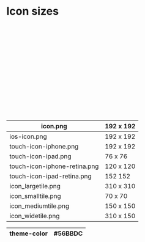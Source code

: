 # Icon sizes

<meta charset="utf-8">
  <meta http-equiv="X-UA-Compatible" content="IE=9">
  <meta name="viewport" content="width=device-width, initial-scale=1, maximum-scale=1, user-scalable=no">

  <!-- Google Meta   -->
  <meta name="description" content="">
  <meta name="keywords" content="">
  <meta name="robots" content="index/follow">
  <meta itemprop="name" content="The Name or Title Here">
  <meta itemprop="description" content="This is the page description">
  <meta itemprop="image" content="http://staging.tatvum.com/Clinicia/img/icon.png">

  <!-- Facebook meta -->
  <meta property="og:title" content="Title Here" />
  <meta property="og:type" content="article" />
  <meta property="og:url" content="http://staging.tatvum.com/Clinicia/" />
  <meta property="og:image" content="http://staging.tatvum.com/Clinicia/img/icon.png" />
  <meta property="og:description" content="Description Here" />

  <!-- Twitter meta -->
  <meta name="twitter:card" content="summary">
  <meta name="twitter:site" content="@publisher_handle">
  <meta name="twitter:title" content="Page Title">
  <meta name="twitter:description" content="Page description less than 200 characters">
  <meta name="twitter:image" content="img/icon.png">

  <!--Favicon-->
  <link rel="icon" href="img/favicon.png" type="image/png">
  <link rel="shortcut icon" href="favicon.ico">

  <!--  Mobile customizations    -->
  <meta name="theme-color" content="#56BBDC">
  <meta name="msapplication-navbutton-color" content="#56BBDC">
  <meta name="apple-mobile-web-app-capable" content="yes">
  <meta name="apple-mobile-web-app-status-bar-style" content="black-translucent">

  <!-- IE logos -->
  <meta name="msapplication-square310x310logo" content="img/icon_largetile.png">
  <meta name="msapplication-square70x70logo" content="img/icon_smalltile.png">
  <meta name="msapplication-square150x150logo" content="img/icon_mediumtile.png">
  <meta name="msapplication-wide310x150logo" content="img/icon_widetile.png">

  <!-- Startup screen for load pause size 320 x 480 -->
  <link rel="apple-touch-startup-image" href="img/icon.png">

  <!-- Apple touch icons -->
  <link rel="icon" sizes="192x192" href="img/icon.png">
  <link rel="apple-touch-icon" href="img/ios-icon.png">
  <link rel="apple-touch-icon" href="img/touch-icon-iphone.png">
  <link rel="apple-touch-icon" sizes="76x76" href="img/touch-icon-ipad.png">
  <link rel="apple-touch-icon" sizes="120x120" href="img/touch-icon-iphone-retina.png">
  <link rel="apple-touch-icon" sizes="152x152" href="img/touch-icon-ipad-retina.png">

|  icon.png | 192 x 192 |
|-----|-----|
|  ios-icon.png | 192 x 192 |
|  touch-icon-iphone.png | 192 x 192 |
|  touch-icon-ipad.png | 76 x 76 |
|  touch-icon-iphone-retina.png | 120 x 120 |
|  touch-icon-ipad-retina.png | 152 152 |
|  icon_largetile.png | 310 x 310 |
|  icon_smalltile.png | 70 x 70 |
|  icon_mediumtile.png | 150 x 150 |
|  icon_widetile.png | 310 x 150 |

|  theme-color | #56BBDC |
|-----|-----|

